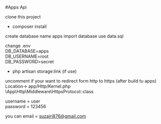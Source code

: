 #Apps Api

clone this project

- composer install

create database name apps
import database use data.sql

change .env <br>
DB_DATABASE=apps <br>
DB_USERNAME=root <br>
DB_PASSWORD=secret <br>

- php artisan storage:link (if use)

uncomment if your want to redirect form http to https (after build tu apps)<br>
Location-> app/Http/Kernel.php<br>
\App\Http\Middleware\HttpsProtocol::class

username = user <br>
password = 123456

you can email = suzairi876@gmail.com